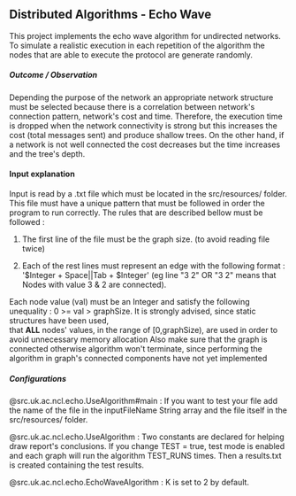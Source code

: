 ## Distributed Algorithms - Echo Wave

This project implements the echo wave algorithm for undirected networks. To simulate
a realistic execution in each repetition of the algorithm the nodes that are able to execute
the protocol are generate randomly.

##### Outcome / Observation
Depending the purpose of the network an appropriate network structure must be 
selected because there is a correlation between network's connection pattern,
network's cost and time. Therefore, the execution time is dropped when the
network connectivity is strong but this increases the cost (total messages sent) and produce shallow trees.
On the other hand, if a network is not well connected the cost decreases but the time 
increases and the tree's depth.

#### Input explanation
Input is read by a .txt file which must be located in the src/resources/ folder. 
This file must have a unique pattern that must be followed in order the program to run correctly.
The rules that are described bellow must be followed :
1.  The first line of the file must be the graph size. (to avoid reading file twice)

2.  Each of the rest lines must represent an edge with the following format : '$Integer + Space||Tab + $Integer' 
(eg line "3 2" OR "3	2" means that Nodes with value 3 & 2 are connected). 

Each node value (val) must be an Integer and satisfy the following unequality : 0 >= val > graphSize. 
It is strongly advised, since static structures have been used,  
that **ALL** nodes' values, in the range of [0,graphSize), are used in order to avoid unnecessary memory allocation
Also make sure that the graph is connected otherwise algorithm won't terminate, since performing the algorithm in
graph's connected components have not yet implemented

##### Configurations
@src.uk.ac.ncl.echo.UseAlgorithm#main : If you want to test your file add the name of the file in the inputFileName String array
 and the file itself in the src/resources/ folder.

@src.uk.ac.ncl.echo.UseAlgorithm : Two constants are declared for helping draw report's conclusions. If you change TEST = true, 
test mode is enabled and each graph will run the algorithm TEST_RUNS times. Then a results.txt is created containing the test results.

@src.uk.ac.ncl.echo.EchoWaveAlgorithm : K is set to 2 by default.


